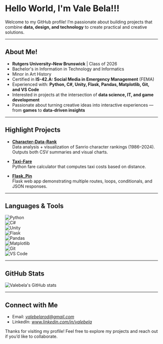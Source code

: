 # Hello World, I'm Vale Bela!!!

Welcome to my GitHub profile! I’m passionate about building projects that combine **data, design, and technology** to create practical and creative solutions.  

---

##  About Me!

-  **Rutgers University–New Brunswick** | Class of 2026
-  Bachelor's in Information in Technology and Informatics
-  Minor in Art History 
-  Certified in **IS-42.A: Social Media in Emergency Management** (FEMA)   
- Experienced with: **Python, C#, Unity, Flask, Pandas, Matplotlib, Git, and VS Code**  
-  Interested in projects at the intersection of **data science, IT, and game development**  
-  Passionate about turning creative ideas into interactive experiences — from **games** to **data-driven insights**  

---

##  Highlight Projects  

-  [**Character-Data-Rank**](https://github.com/valebela/Character-Data-Rank)  
  Data analysis + visualization of Sanrio character rankings (1986–2024). Outputs both CSV summaries and visual charts.  

-  [**Taxi-Fare**](https://github.com/valebela/Taxi-Faire)  
  Python fare calculator that computes taxi costs based on distance.  

-  [**Flask_Pin**](https://github.com/valebela/Flask_Pin)  
  Flask web app demonstrating multiple routes, loops, conditionals, and JSON responses.  

---

## Languages & Tools  

![Python](https://img.shields.io/badge/-Python-333333?style=flat&logo=python)  
![C#](https://img.shields.io/badge/-C%23-333333?style=flat&logo=csharp)  
![Unity](https://img.shields.io/badge/-Unity-333333?style=flat&logo=unity)  
![Flask](https://img.shields.io/badge/-Flask-333333?style=flat&logo=flask)  
![Pandas](https://img.shields.io/badge/-Pandas-333333?style=flat&logo=pandas)  
![Matplotlib](https://img.shields.io/badge/-Matplotlib-333333?style=flat&logo=plotly)  
![Git](https://img.shields.io/badge/-Git-333333?style=flat&logo=git)  
![VS Code](https://img.shields.io/badge/-VS%20Code-333333?style=flat&logo=visual-studio-code)  

---

## GitHub Stats  

![Valebela's GitHub stats](https://github-readme-stats.vercel.app/api?username=valebela&show_icons=true&theme=radical)  

---

##  Connect with Me  

- Email: *valebelarod@gmail.com*  
- LinkedIn: *www.linkedin.com/in/valebela*  


Thanks for visiting my profile! Feel free to explore my projects and reach out if you’d like to collaborate.  

